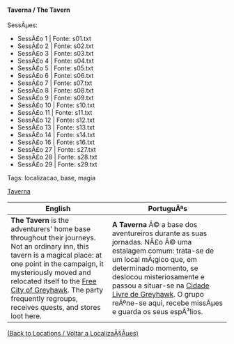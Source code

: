 ﻿
#### Taverna / The Tavern

SessÃµes:
- SessÃ£o 1 | Fonte: s01.txt  
- SessÃ£o 2 | Fonte: s02.txt  
- SessÃ£o 3 | Fonte: s03.txt  
- SessÃ£o 4 | Fonte: s04.txt  
- SessÃ£o 5 | Fonte: s05.txt  
- SessÃ£o 6 | Fonte: s06.txt  
- SessÃ£o 7 | Fonte: s07.txt  
- SessÃ£o 8 | Fonte: s08.txt  
- SessÃ£o 9 | Fonte: s09.txt  
- SessÃ£o 10 | Fonte: s10.txt  
- SessÃ£o 11 | Fonte: s11.txt  
- SessÃ£o 12 | Fonte: s12.txt  
- SessÃ£o 13 | Fonte: s13.txt  
- SessÃ£o 14 | Fonte: s14.txt  
- SessÃ£o 16 | Fonte: s16.txt  
- SessÃ£o 27 | Fonte: s27.txt  
- SessÃ£o 28 | Fonte: s28.txt  
- SessÃ£o 29 | Fonte: s29.txt  

Tags: localizacao, base, magia

[Taverna](taverna.png)

| English | PortuguÃªs |
|---------|-----------|
| **The Tavern** is the adventurers' home base throughout their journeys. Not an ordinary inn, this tavern is a magical place: at one point in the campaign, it mysteriously moved and relocated itself to the [Free City of Greyhawk](cidade_de_greyhawk.md). The party frequently regroups, receives quests, and stores loot here. | **A Taverna** Ã© a base dos aventureiros durante as suas jornadas. NÃ£o Ã© uma estalagem comum: trata-se de um local mÃ¡gico que, em determinado momento, se deslocou misteriosamente e passou a situar-se na [Cidade Livre de Greyhawk](cidade_de_greyhawk.md). O grupo reÃºne-se aqui, recebe missÃµes e guarda os seus espÃ³lios. |

[(Back to Locations / Voltar a LocalizaÃ§Ãµes)](localizacoes.md)


























